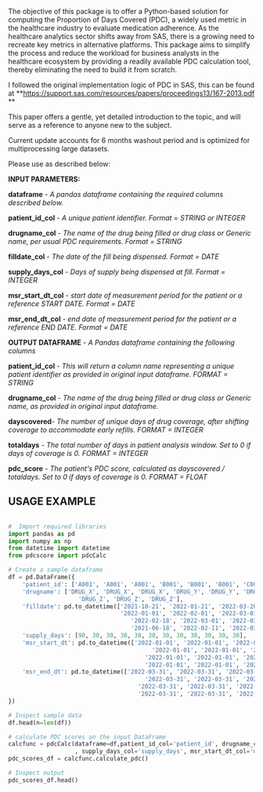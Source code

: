 The objective of this package is to offer a Python-based solution for computing the Proportion of Days Covered (PDC), a widely used metric in the healthcare industry to evaluate medication adherence. As the healthcare analytics sector shifts away from SAS, there is a growing need to recreate key metrics in alternative platforms. This package aims to simplify the process and reduce the workload for business analysts in the healthcare ecosystem by providing a readily available PDC calculation tool, thereby eliminating the need to build it from scratch.

I followed the original implementation logic of PDC in SAS, this can be found at **https://support.sas.com/resources/papers/proceedings13/167-2013.pdf **

This paper offers a gentle, yet detailed introduction to the topic, and will serve as a reference to anyone new to the subject.


Current update accounts for 6 months washout period and is optimized for multiprocessing large datasets.

Please use as described below:

**INPUT PARAMETERS:**

**dataframe** - *A pandas dataframe containing the required columns described below.*

**patient_id_col** - *A unique patient identifier. Format = STRING or INTEGER*

**drugname_col** - *The name of the drug being filled or drug class or Generic name, per usual PDC requirements. Format = STRING*

**filldate_col** - *The date of the fill being dispensed. Format = DATE*

**supply_days_col** - *Days of supply being dispensed at fill. Format = INTEGER*

**msr_start_dt_col** - *start date of measurement period for the patient or a reference START DATE. Format = DATE*

**msr_end_dt_col** - *end date of measurement period for the patient or a reference END DATE. Format = DATE*



**OUTPUT DATAFRAME** - *A Pandas dataframe containing the following columns*

**patient_id_col** - *This will return a column name representing a unique patient identifier as provided in original input dataframe. FORMAT = STRING*

**drugname_col** - *The name of the drug being filled or drug class or Generic name, as provided in original input dataframe.*

**dayscovered**- *The number of unique days of drug coverage, after shifting coverage to accommodate early refills. FORMAT = INTEGER*

**totaldays** - *The total number of days in patient analysis window. Set to 0 if days of coverage is 0. FORMAT = INTEGER*

**pdc_score** - *The patient's PDC score, calculated as dayscovered / totaldays. Set to 0 if days of coverage is 0. FORMAT = FLOAT*



## USAGE EXAMPLE
```python

#  Import required libraries
import pandas as pd
import numpy as np
from datetime import datetime
from pdcscore import pdcCalc

# Create a sample dataframe
df = pd.DataFrame({
    'patient_id': ['A001', 'A001', 'A001', 'B001', 'B001', 'B001', 'C001', 'C001', 'C001','C001', 'C001', 'C001'],
    'drugname': ['DRUG_X', 'DRUG_X', 'DRUG_X', 'DRUG_Y', 'DRUG_Y', 'DRUG_Y', 'DRUG_Y', 'DRUG_Y', 'DRUG_Y',
                    'DRUG_Z', 'DRUG_Z', 'DRUG_Z'],
    'filldate': pd.to_datetime(['2021-10-21', '2022-01-21', '2022-03-20',
                                '2022-01-01', '2022-02-01', '2022-03-01',
                                   '2022-02-18', '2022-03-01', '2022-03-22',
                                   '2021-06-18', '2022-02-11', '2022-03-05']),
    'supply_days': [90, 30, 30, 30, 30, 30, 30, 30, 30, 30, 30, 30],
    'msr_start_dt': pd.to_datetime(['2022-01-01', '2022-01-01', '2022-01-01',
                                         '2022-01-01', '2022-01-01', '2022-01-01',
                                       '2022-01-01', '2022-01-01', '2022-01-01',
                                       '2022-01-01', '2022-01-01', '2022-01-01']),
    'msr_end_dt': pd.to_datetime(['2022-03-31', '2022-03-31', '2022-03-31',
                                       '2022-03-31', '2022-03-31', '2022-03-31',
                                     '2022-03-31', '2022-03-31', '2022-03-31',
                                     '2022-03-31', '2022-03-31', '2022-03-31'])
})

# Inspect sample data
df.head(n=len(df))

# calculate PDC scores on the input DataFrame
calcfunc = pdcCalc(dataframe=df,patient_id_col='patient_id', drugname_col='drugname', filldate_col='filldate'
                   , supply_days_col='supply_days', msr_start_dt_col='msr_start_dt', msr_end_dt_col='msr_end_dt')
pdc_scores_df = calcfunc.calculate_pdc()

# Inspect output
pdc_scores_df.head()
